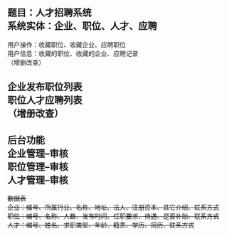 题目：人才招聘系统   
系统实体：企业、职位、人才、应聘   
---   
用户操作：收藏职位、收藏企业、应聘职位   
用户信息：收藏的职位、收藏的企业、应聘记录   
（增删改查）   
   
企业发布职位列表   
职位人才应聘列表   
（增册改查）   
---   
后台功能   
企业管理–审核   
职位管理–审核   
人才管理–审核   
---   
~~数据表   
企业：编号、所属行业、名称、地址、法人、注册资本、其它介绍、联系方式   
职位：编号、名称、人数、发布时间、任职要求、待遇、是否补助、联系方式   
人才：编号、姓名、求职类型、年龄、籍贯、学历、简历、联系方式~~   
